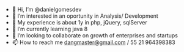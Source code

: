 - 👋 Hi, I’m @danielgomesdev
- 👀 I’m interested in an oportunity in Analysis/ Development
- 🌱 My experience is about 1y in php, jQuery, sqlServer
- 🌱 I’m currently learning java 8
- 💞️ I’m looking to collaborate on growth of enterprises and startups
- 📫 How to reach me dangmaster@gmail.com / 55 21 964398383

<!---
danielgomesdev/danielgomesdev is a ✨ special ✨ repository because its `README.md` (this file) appears on your GitHub profile.
You can click the Preview link to take a look at your changes.
--->
